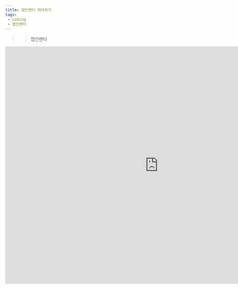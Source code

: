 ```yaml
---
title: 앱인벤터 따라하기
tags: 
 - coding
 - 앱인벤터
---
```

>> 앱인벤터

<iframe src="https://docs.google.com/presentation/d/e/2PACX-1vRpH2Ma0J2GM4kGOTaxo_3IIKk0HzoN_mM1CM9P8YV_eUV2yVZJ6o1FZYQviIPKTBGJt41QMFHbb0XV/embed?start=true&loop=false&delayms=5000" frameborder="0" width="960" height="749" allowfullscreen="true" mozallowfullscreen="true" webkitallowfullscreen="true"></iframe>

